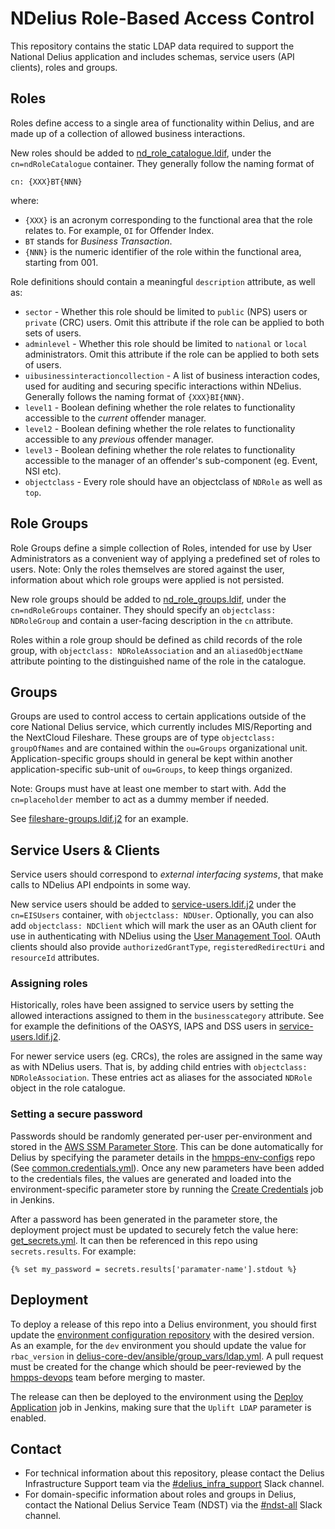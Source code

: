 # NDelius Role-Based Access Control

This repository contains the static LDAP data required to support the National Delius application and includes schemas, service users (API clients), roles and groups.

## Roles
Roles define access to a single area of functionality within Delius, and are made up of a collection of allowed business interactions.
 
New roles should be added to [nd_role_catalogue.ldif](roles/nd_role_catalogue.ldif), under the `cn=ndRoleCatalogue` container.
They generally follow the naming format of 
```
cn: {XXX}BT{NNN}
```
where:
* `{XXX}` is an acronym corresponding to the functional area that the role relates to. For example, `OI` for Offender Index.
* `BT` stands for *Business Transaction*.
* `{NNN}` is the numeric identifier of the role within the functional area, starting from 001.

Role definitions should contain a meaningful `description` attribute, as well as:
* `sector` - Whether this role should be limited to `public` (NPS) users or `private` (CRC) users. Omit this attribute if the role can be applied to both sets of users.
* `adminlevel` - Whether this role should be limited to `national` or `local` administrators. Omit this attribute if the role can be applied to both sets of users.
* `uibusinessinteractioncollection` - A list of business interaction codes, used for auditing and securing specific interactions within NDelius. Generally follows the naming format of `{XXX}BI{NNN}`.
* `level1` - Boolean defining whether the role relates to functionality accessible to the *current* offender manager.
* `level2` - Boolean defining whether the role relates to functionality accessible to any *previous* offender manager.
* `level3` - Boolean defining whether the role relates to functionality accessible to the manager of an offender's sub-component (eg. Event, NSI etc).
* `objectclass` - Every role should have an objectclass of `NDRole` as well as `top`.

## Role Groups
Role Groups define a simple collection of Roles, intended for use by User Administrators as a convenient way of applying a predefined set of roles to users. 
Note: Only the roles themselves are stored against the user, information about which role groups were applied is not persisted.

New role groups should be added to [nd_role_groups.ldif](roles/nd_role_groups.ldif), under the `cn=ndRoleGroups` container.
They should specify an `objectclass: NDRoleGroup` and contain a user-facing description in the `cn` attribute.

Roles within a role group should be defined as child records of the role group, with `objectclass: NDRoleAssociation` and an `aliasedObjectName` attribute pointing to the distinguished name of the role in the catalogue.

## Groups
Groups are used to control access to certain applications outside of the core National Delius service, which currently includes MIS/Reporting and the NextCloud Fileshare.
These groups are of type `objectclass: groupOfNames` and are contained within the `ou=Groups` organizational unit. 
Application-specific groups should in general be kept within another application-specific sub-unit of `ou=Groups`, to keep things organized.

Note: Groups must have at least one member to start with. Add the `cn=placeholder` member to act as a dummy member if needed.

See [fileshare-groups.ldif.j2](groups/fileshare-groups.ldif.j2) for an example.

## Service Users & Clients
Service users should correspond to *external interfacing systems*, that make calls to NDelius API endpoints in some way.

New service users should be added to [service-users.ldif.j2](users/service-users.ldif.j2) under the `cn=EISUsers` container, with `objectclass: NDUser`.
Optionally, you can also add `objectclass: NDClient` which will mark the user as an OAuth client for use in authenticating with NDelius using the [User Management Tool](https://github.com/ministryofjustice/ndelius-um#authentication).
OAuth clients should also provide `authorizedGrantType`, `registeredRedirectUri` and `resourceId` attributes.

### Assigning roles
Historically, roles have been assigned to service users by setting the allowed interactions assigned to them in the `businesscategory` attribute.
See for example the definitions of the OASYS, IAPS and DSS users in [service-users.ldif.j2](users/service-users.ldif.j2).

For newer service users (eg. CRCs), the roles are assigned in the same way as with NDelius users.
That is, by adding child entries with `objectclass: NDRoleAssociation`. 
These entries act as aliases for the associated `NDRole` object in the role catalogue.

### Setting a secure password
Passwords should be randomly generated per-user per-environment and stored in the [AWS SSM Parameter Store](https://docs.aws.amazon.com/systems-manager/latest/userguide/systems-manager-parameter-store.html).
This can be done automatically for Delius by specifying the parameter details in the [hmpps-env-configs](https://github.com/ministryofjustice/hmpps-env-configs) repo (See [common.credentials.yml](https://github.com/ministryofjustice/hmpps-env-configs/blob/master/common/common.credentials.yml)).
Once any new parameters have been added to the credentials files, the values are generated and loaded into the environment-specific parameter store by running the [Create Credentials](https://jenkins.engineering-dev.probation.hmpps.dsd.io/job/DAMS/job/Environments/job/delius-core-dev/job/Security/job/Create_credentials/) job in Jenkins.

After a password has been generated in the parameter store, the deployment project must be updated to securely fetch the value here: [get_secrets.yml](https://github.com/ministryofjustice/hmpps-delius-pipelines/tree/master/components/delius-core/playbooks/rbac/get_secrets.yml).
It can then be referenced in this repo using `secrets.results`. For example:
```jinja2
{% set my_password = secrets.results['paramater-name'].stdout %}
```

## Deployment
To deploy a release of this repo into a Delius environment, you should first update the [environment configuration repository](https://github.com/ministryofjustice/hmpps-env-configs) with the desired version.
As an example, for the `dev` environment you should update the value for `rbac_version` in [delius-core-dev/ansible/group_vars/ldap.yml](https://github.com/ministryofjustice/hmpps-env-configs/blob/master/delius-core-dev/ansible/group_vars/ldap.yml).
A pull request must be created for the change which should be peer-reviewed by the [hmpps-devops](https://github.com/orgs/ministryofjustice/teams/hmpps-devops) team before merging to master.

The release can then be deployed to the environment using the [Deploy Application](https://jenkins.engineering-dev.probation.hmpps.dsd.io/job/DAMS/job/Environments/job/delius-core-dev/job/Delius/job/Deploy%20application/) job in Jenkins, making sure that the `Uplift LDAP` parameter is enabled.

## Contact
* For technical information about this repository, please contact the Delius Infrastructure Support team via the [#delius_infra_support](https://mojdt.slack.com/archives/CNXK9893K) Slack channel.
* For domain-specific information about roles and groups in Delius, contact the National Delius Service Team (NDST) via the [#ndst-all](https://mojdt.slack.com/archives/GEAGES37Y) Slack channel.
